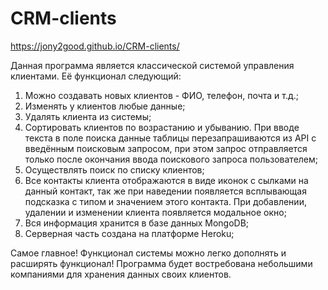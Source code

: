 # CRM-clients
https://jony2good.github.io/CRM-clients/

Данная программа является классической системой управления клиентами. Её функционал следующий:
1. Можно создавать новых клиентов - ФИО, телефон, почта и т.д.;
2. Изменять у клиентов любые данные;
3. Удалять клиента из системы;
5. Сортировать клиентов по возрастанию и убыванию. При вводе текста в поле поиска данные таблицы перезапрашиваются из API с введённым поисковым запросом, при этом запрос отправляется только после окончания ввода поискового запроса пользователем;
6. Осуществлять поиск по списку клиентов;
7. Все контакты клиента отображаются в виде иконок с сылками на данный контакт, так же при наведении появляется всплывающая подсказка с типом и значением этого контакта. При добавлении, удалении и изменении клиента появляется модальное окно;
8. Вся информация хранится в базе данных MongoDB;
9. Серверная часть создана на платформе Heroku;

Самое главное! Функционал системы можно легко дополнять и расширять функционал! Программа будет востребована небольшими компаниями для хранения данных своих клиентов. 

